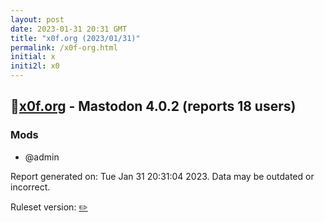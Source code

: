 ```yaml
---
layout: post
date: 2023-01-31 20:31 GMT
title: "x0f.org (2023/01/31)"
permalink: /x0f-org.html
initial: x
initi2l: x0
---
```


## 🐘[x0f.org](https://x0f.org) - Mastodon 4.0.2 (reports 18 users)

### Mods
 * @admin

Report generated on: Tue Jan 31 20:31:04 2023. Data may be outdated or incorrect.

Ruleset version: [✏️](/version-pencil)
